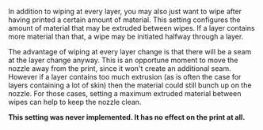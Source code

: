 In addition to wiping at every layer, you may also just want to wipe after having printed a certain amount of material. This setting configures the amount of material that may be extruded between wipes. If a layer contains more material than that, a wipe may be initiated halfway through a layer.

The advantage of wiping at every layer change is that there will be a seam at the layer change anyway. This is an opportune moment to move the nozzle away from the print, since it won't create an additional seam. However if a layer contains too much extrusion (as is often the case for layers containing a lot of skin) then the material could still bunch up on the nozzle. For those cases, setting a maximum extruded material between wipes can help to keep the nozzle clean.

**This setting was never implemented. It has no effect on the print at all.**